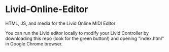 # Livid-Online-Editor
HTML, JS, and media for the Livid Online MIDI Editor

You can run the Livid editor locally to modify your Livid Controller by downloading this repo (look for the green button!) and opening "index.html" in Google Chrome browser.
